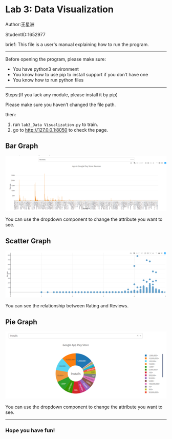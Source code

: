 # Lab 3: Data Visualization

Author:王星洲

StudentID:1652977

brief: This file is a user's manual explaining how to run the program.

------

Before opening the program, please make sure:

- You have python3 environment
- You know how to use pip to install support if you don’t have one
- You know how to run python files

------

Steps:(If you lack any module, please install it by pip)

Please make sure you haven’t changed the file path.

then:

1. run `lab3_Data Visualization.py` to train.
2. go to http://127.0.0.1:8050 to check the page.



## Bar Graph

![1559787606738](1559787606738.png)

You can use the dropdown component to change the attribute you want to see.



## Scatter Graph

![1559787825468](1559787825468.png)

You can see the relationship between Rating and Reviews.



## Pie Graph

![1559787894738](1559787894738.png)

You can use the dropdown component to change the attribute you want to see.

---

### Hope you have fun!

